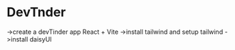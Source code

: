 # DevTnder
->create a devTinder app React + Vite
->install tailwind and setup tailwind
->install daisyUI


